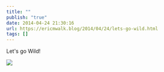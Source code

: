 ```yaml
---
title: ""
publish: "true"
date: 2014-04-24 21:30:16
url: https://ericmwalk.blog/2014/04/24/lets-go-wild.html
tags: []
---
```

Let's go Wild!

![](https://ericmwalk.blog/uploads/2022/af923800f9.jpg)